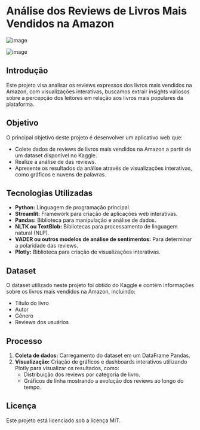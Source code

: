 # Análise dos Reviews de Livros Mais Vendidos na Amazon

![image](https://github.com/user-attachments/assets/e4d526ab-3ba2-43eb-aed4-a573410d025a)

![image](https://github.com/user-attachments/assets/3c597f87-08b4-43a5-b7f9-0a162cf450a9)


## Introdução

Este projeto visa analisar os reviews expressos dos livros mais vendidos na Amazon, com visualizações interativas, buscamos extrair insights valiosos sobre a percepção dos leitores em relação aos livros mais populares da plataforma.

## Objetivo

O principal objetivo deste projeto é desenvolver um aplicativo web que:

* Colete dados de reviews de livros mais vendidos na Amazon a partir de um dataset disponível no Kaggle.
* Realize a análise de das reviews.
* Apresente os resultados da análise através de visualizações interativas, como gráficos e nuvens de palavras.

## Tecnologias Utilizadas

* **Python:** Linguagem de programação principal.
* **Streamlit:** Framework para criação de aplicações web interativas.
* **Pandas:** Biblioteca para manipulação e análise de dados.
* **NLTK ou TextBlob:** Bibliotecas para processamento de linguagem natural (NLP).
* **VADER ou outros modelos de análise de sentimentos:** Para determinar a polaridade das reviews.
* **Plotly:** Biblioteca para criação de visualizações interativas.

## Dataset

O dataset utilizado neste projeto foi obtido do Kaggle e contém informações sobre os livros mais vendidos na Amazon, incluindo:

* Título do livro
* Autor
* Gênero
* Reviews dos usuários

## Processo

1. **Coleta de dados:** Carregamento do dataset em um DataFrame Pandas.
2. **Visualização:** Criação de gráficos e dashboards interativos utilizando Plotly para visualizar os resultados, como:
    * Distribuição dos reviews por categoria de livro.
    * Gráficos de linha mostrando a evolução dos reviews ao longo do tempo.


## Licença

Este projeto está licenciado sob a licença MIT.
